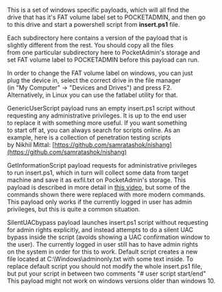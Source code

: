 This is a set of windows specific payloads, which will all find the  
drive that has it's FAT volume label set to POCKETADMIN, and then go  
to this drive and start a powershell script from **insert.ps1** file.  
  
Each subdirectory here contains a version of the payload that is  
slightly different from the rest. You should copy all the files  
from one particular subdirectory here to PocketAdmin's storage and  
set FAT volume label to POCKETADMIN before this payload can run.  
  
In order to change the FAT volume label on windows, you can just  
plug the device in, select the correct drive in the file manager  
(in "My Computer" -> "Devices and Drives") and press F2.  
Alternatively, in Linux you can use the fatlabel utility for that.  
  
GenericUserScript payload runs an empty insert.ps1 script without  
requesting any administrative privileges. It is up to the end user  
to replace it with something more useful. If you want something  
to start off at, you can always search for scripts online. As an  
example, here is a collection of penetration testing scripts  
by Nikhil Mittal: [https://github.com/samratashok/nishang](https://github.com/samratashok/nishang)  
  
GetInformationScript payload requests for administrative privileges  
to run insert.ps1, which in turn will collect some data from target  
machine and save it as exfil.txt on PocketAdmin's storage. This  
payload is described in more detail in [this video](https://www.youtube.com/watch?v=o4rd-4753e0), but some of the  
commands shown there were replaced with more modern commands.  
This payload only works if the currently logged in user has admin  
privileges, but this is quite a common situation.  
  
SilentUACbypass payload launches insert.ps1 script without requesting  
for admin rights explicitly, and instead attempts to do a silent UAC  
bypass inside the script (avoids showing a UAC confirmation window to  
the user). The currently logged in user still has to have admin rights  
on the system in order for this to work. Default script creates a new  
file located at C:\Windows\adminonly.txt with some text inside. To  
replace default script you should not modify the whole insert.ps1 file,  
but put your script in between two comments "# user script start/end"  
This payload might not work on windows versions older than windows 10.  
  